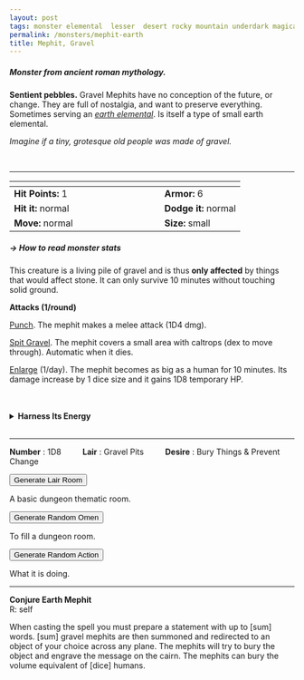 ```yaml
---
layout: post
tags: monster elemental  lesser  desert rocky mountain underdark magical earth astral
permalink: /monsters/mephit-earth
title: Mephit, Gravel
---
```


##### Monster from ancient roman mythology.

**Sentient pebbles.** Gravel Mephits have no conception of the future, or change. They are full of nostalgia, and want to preserve everything. Sometimes serving an _[earth elemental](/monsters/elemental-earth)_. Is itself a type of small earth elemental.

_Imagine if a tiny, grotesque old people was made of gravel._

<br>

---

|  <span style="display: inline-block; width:250px"></span>  |  |
| -------- | --------|
| **Hit Points:** 1 | **Armor:** 6 |
| **Hit it:** normal   | **Dodge it:** normal  |
| **Move:** normal  |  **Size:** small | 

##### <span class="tooltip" data-tooltip="Armor = damage reduction · · · Easy/Normal/Hard = roll above 10/15/20 to beat">→ How to read monster stats</span>

This creature is a living pile of gravel and is thus **only affected** by things that would affect stone. It can only survive 10 minutes without touching solid ground.

**Attacks (1/round)**

<ins>Punch</ins>. The mephit makes a melee attack (1D4 dmg).

<ins>Spit Gravel</ins>. The mephit covers a small area with caltrops (dex to move through). Automatic when it dies.

<ins>Enlarge</ins> (1/day).  The mephit becomes as big as a human for 10 minutes. Its damage increase by 1 dice size and it gains 1D8 temporary HP.

<br>

<br>
<details markdown="1">
<summary style="font-weight: bold;">Harness Its Energy</summary>
If you have captured this elemental, you can spend the equivalent of 1 [bag of gold](/2024/06/26/currency/) in a magical laboratory between two adventures to bind it to your soul. If you do so, you ...

- You gain 1 [Doom Point](/list/spell-catastrophe) (roll for Catastrophe); 
- You gain 1 [Spell Die](/spells/) and learn the spell _Conjure Gravel Mephit_ (below);
- Roll a D6, you <span class="tooltip" data-tooltip="Permanent mutations take an inventory slot">mutate</span> in the following way :

1. 1D4 inventory slots are filled with gravel. It comes back as soon as you remove it.
1. Your words are replaced by tiny gravel mephits that mime them before collapsing.
1. Your sweat is replaced by sand. You'll never be comfortable again.
1. Each time you rest, one thing near you is stolen by a mephit and brought to the plane of earth.
1. You have a phobia of not touching the ground.
1. You can change one word from a class ability you have or a spell you know to *gravel*.

If you roll a Catastrophe, the elemental is released and hostile, and you lose the Spell Dice.
</details>

<br>


---

**Number** : 1D8 <span style="display: inline-block; width:30px"></span>
**Lair** : Gravel Pits <span style="display: inline-block; width:30px"></span>
**Desire** : Bury Things & Prevent Change

<button id="room-btn">Generate Lair Room</button>
<p id="RoomResult">A basic dungeon thematic room.</p>

<button id="generate-btn">Generate Random Omen</button>
<p id="RoamResult">To fill a dungeon room.</p>

<button onclick="generateMood()">Generate Random Action</button>
<p id="MoodResult">What it is doing.</p>
<script src="/scripts/generateMood.js"></script>

---

**Conjure Earth Mephit** <br>
R: self 

When casting the spell you must prepare a statement with up to [sum] words. [sum] gravel mephits are then summoned and redirected to an object of your choice across any plane. The mephits will try to bury the object and engrave the message on the cairn. The mephits can bury the volume equivalent of [dice] humans.
 
 <script src="https://code.jquery.com/jquery-3.6.0.min.js"></script>
<script>
      $(document).ready(function() {
        function generateResult(buttonId, resultId, columnRangeStart, columnRangeEnd) {
          $(buttonId).click(function() {
            var searchValue = "0007"; // Change this to the actual value you need

            $.get("/CSV/Monster - Index.csv", function(data) {
              var rows = data.split("\n").slice(1);
              var matchingRows = rows.filter(function(row) {
                var columns = row.split(",");
                return columns[0] === searchValue;
              });

              var selectedRow = matchingRows[Math.floor(Math.random() * matchingRows.length)];
              var selectedCell = selectedRow.split(",")[Math.floor(Math.random() * (columnRangeEnd - columnRangeStart + 1)) + columnRangeStart];

              $(resultId).html(selectedCell); // Use .html() to insert HTML content
            });
          });
        }

        generateResult("#room-btn", "#RoomResult", 38, 43);
        generateResult("#generate-btn", "#RoamResult", 3, 8);
      });
    </script>
